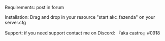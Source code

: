 Requirements:
post in forum

Installation:
Drag and drop in your resource
"start akc_fazenda" on your server.cfg

Support:
if you need support contact me on Discord: 
『aka castro』#0918

